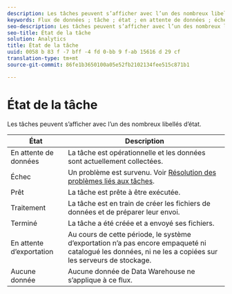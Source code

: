 ```yaml
---
description: Les tâches peuvent s’afficher avec l’un des nombreux libellés d’état.
keywords: Flux de données ; tâche ; état ; en attente de données ; échec ; ready ; traitement ; complete ; aucune donnée
seo-description: Les tâches peuvent s’afficher avec l’un des nombreux libellés d’état.
seo-title: État de la tâche
solution: Analytics
title: État de la tâche
uuid: 0058 b 83 f -7 bff -4 fd 0-bb 9 f-ab 15616 d 29 cf
translation-type: tm+mt
source-git-commit: 86fe1b3650100a05e52fb2102134fee515c871b1

---
```



# État de la tâche

Les tâches peuvent s’afficher avec l’un des nombreux libellés d’état.

| État | Description |
|---|---|
| En attente de données | La tâche est opérationnelle et les données sont actuellement collectées. |
| Échec | Un problème est survenu. Voir [Résolution des problèmes liés aux tâches](../../../export/analytics-data-feed/jobs-troubleshooting.md#concept_F3B0CDCCCD8047EEA3CFE9717D860320). |
| Prêt | La tâche est prête à être exécutée. |
| Traitement | La tâche est en train de créer les fichiers de données et de préparer leur envoi. |
| Terminé | La tâche a été créée et a envoyé ses fichiers. |
| En attente d’exportation | Au cours de cette période, le système d’exportation n’a pas encore empaqueté ni catalogué les données, ni ne les a copiées sur les serveurs de stockage. |
| Aucune donnée | Aucune donnée de Data Warehouse ne s’applique à ce flux. |

